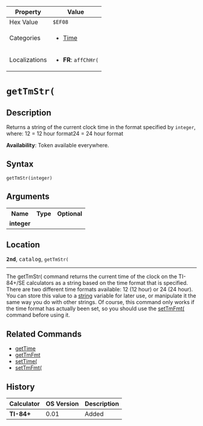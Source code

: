| Property      | Value |
|---------------|-------|
| Hex Value     | `$EF08`|
| Categories    | <ul><li>[Time](<../categories/Time.md>)</li></ul> |
| Localizations | <ul><li><b>FR</b>: `affChHr(`</li></ul> |

# `getTmStr(`

## Description
Returns a string of the current clock time in the format specified by `integer`, where:
12 = 12 hour format24 = 24 hour format


<b>Availability</b>: Token available everywhere.

## Syntax
`getTmStr(integer)`

## Arguments
<table>
<tr><th>Name</th><th>Type</th><th>Optional</th></tr>

<tr><td><b>integer</b></td><td></td><td></td></tr>

</table>

## Location
<tt><kbd><b>2nd</b></kbd></tt>, <kbd>catalog</kbd>, `getTmStr(`
<hr>

The getTmStr( command returns the current time of the clock on the TI-84+/SE calculators as a string based on the time format that is specified. There are two different time formats available: 12 (12 hour) or 24 (24 hour). You can store this value to a [string](/strings) variable for later use, or manipulate it the same way you do with other strings. Of course, this command only works if the time format has actually been set, so you should use the [setTmFmt(](/settmfmt) command before using it.

## Related Commands

*   [getTime](/gettime)
*   [getTmFmt](/gettmfmt)
*   [setTime(](/settime)
*   [setTmFmt(](/settmfmt)

## History
| Calculator | OS Version | Description |
|------------|------------|-------------|
| <b>TI-84+</b> | 0.01 | Added |


